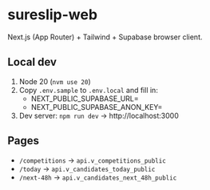 # sureslip-web

Next.js (App Router) + Tailwind + Supabase browser client.

## Local dev

1. Node 20 (`nvm use 20`)
2. Copy `.env.sample` to `.env.local` and fill in:
   - NEXT_PUBLIC_SUPABASE_URL=
   - NEXT_PUBLIC_SUPABASE_ANON_KEY=
3. Dev server: `npm run dev` → http://localhost:3000

## Pages

- `/competitions` → `api.v_competitions_public`
- `/today` → `api.v_candidates_today_public`
- `/next-48h` → `api.v_candidates_next_48h_public`
